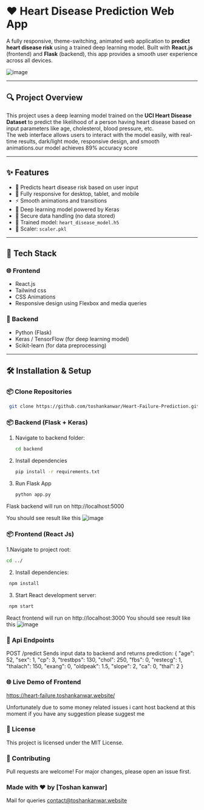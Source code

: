 
# ❤️ Heart Disease Prediction Web App

A fully responsive, theme-switching, animated web application to **predict heart disease risk** using a trained deep learning model. Built with **React.js** (frontend) and **Flask** (backend), this app provides a smooth user experience across all devices.

![image](https://github.com/user-attachments/assets/14cc100e-6bd6-441b-94fd-3c5e0c86cb59)



---

## 🔍 Project Overview

This project uses a deep learning model trained on the **UCI Heart Disease Dataset** to predict the likelihood of a person having heart disease based on input parameters like age, cholesterol, blood pressure, etc.  
The web interface allows users to interact with the model easily, with real-time results, dark/light mode, responsive design, and smooth animations.our model achieves 89% accuracy score

---

## ✨ Features

- 🎯 Predicts heart disease risk based on user input
- 📱 Fully responsive for desktop, tablet, and mobile
- ⚡ Smooth animations and transitions
- 🧠 Deep learning model powered by Keras
- 🔐 Secure data handling (no data stored)
- 🧪 Trained model: `heart_disease_model.h5`  
- 🧪 Scaler: `scaler.pkl`

---

## 🚀 Tech Stack

### 🌐 Frontend
- React.js
- Tailwind css
- CSS Animations
- Responsive design using Flexbox and media queries

### 🧠 Backend
- Python (Flask)
- Keras / TensorFlow (for deep learning model)
- Scikit-learn (for data preprocessing)


---

## 🛠️ Installation & Setup

### 📦 Clone Repositories
  ```bash
   git clone https://github.com/toshankanwar/Heart-Failure-Prediction.git
   ```

### 📦 Backend (Flask + Keras)

1. Navigate to backend folder:
   ```bash
   cd backend
   ```
2. Install dependencies
      ```bash
   pip install -r requirements.txt
   ```
3. Run Flask App
      ```bash
   python app.py
   ```
Flask backend will run on http://localhost:5000
   
You should see result like this
![image](https://github.com/user-attachments/assets/d94af837-fe50-4e03-91f5-32b201601f37)

### 📦 Frontend (React Js)
1.Navigate to project root:
   ```bash
   cd ../
   ```
2. Install dependencies:
 ```bash
  npm install
   ```
3. Start React development server:
 ```bash
  npm start
   ```
React frontend will run on http://localhost:3000
You should see result like this 
![image](https://github.com/user-attachments/assets/0c7bc244-6de2-47b1-ac25-6978cfa49a12)

### 🧠 Api Endpoints
POST /predict
Sends input data to backend and returns prediction:
{
  "age": 52,
  "sex": 1,
  "cp": 3,
  "trestbps": 130,
  "chol": 250,
  "fbs": 0,
  "restecg": 1,
  "thalach": 150,
  "exang": 0,
  "oldpeak": 1.5,
  "slope": 2,
  "ca": 0,
  "thal": 2
}

### 🌐 Live Demo of Frontend
https://heart-failure.toshankanwar.website/

Unfortunately due to some money related issues i cant host backend at this moment if you have any suggestion please suggest me 

### 📄 License
This project is licensed under the MIT License.

### 🤝 Contributing
Pull requests are welcome! For major changes, please open an issue first.

### Made with ❤️ by [Toshan kanwar]
Mail for queries contact@toshankanwar.website
